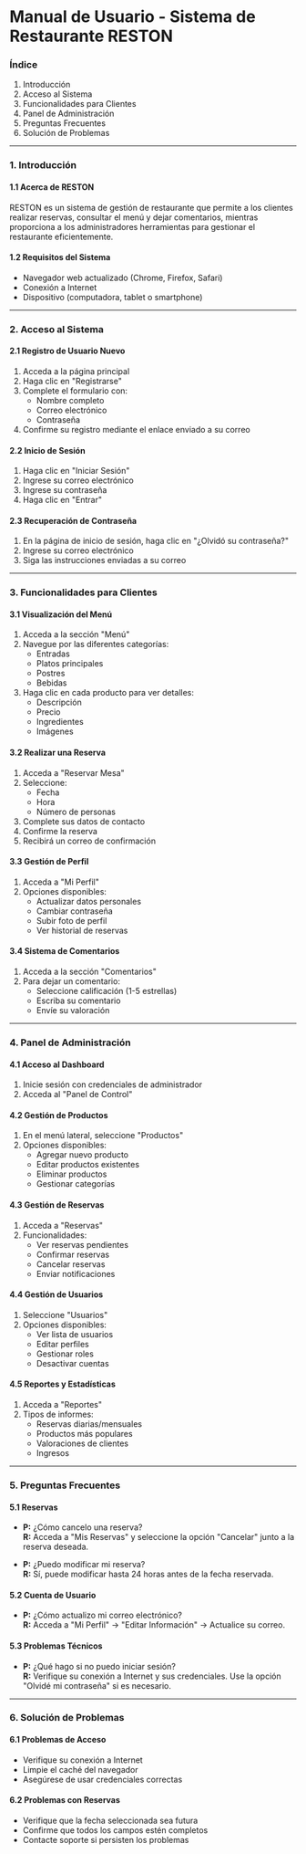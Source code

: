 # Manual de Usuario - Sistema de Restaurante RESTON

### Índice
1. Introducción
2. Acceso al Sistema
3. Funcionalidades para Clientes
4. Panel de Administración
5. Preguntas Frecuentes
6. Solución de Problemas

---

### 1. Introducción

#### 1.1 Acerca de RESTON
RESTON es un sistema de gestión de restaurante que permite a los clientes realizar reservas, consultar el menú y dejar comentarios, mientras proporciona a los administradores herramientas para gestionar el restaurante eficientemente.

#### 1.2 Requisitos del Sistema
- Navegador web actualizado (Chrome, Firefox, Safari)
- Conexión a Internet
- Dispositivo (computadora, tablet o smartphone)


---

### 2. Acceso al Sistema

#### 2.1 Registro de Usuario Nuevo
1. Acceda a la página principal
2. Haga clic en "Registrarse"
3. Complete el formulario con:
   - Nombre completo
   - Correo electrónico
   - Contraseña
4. Confirme su registro mediante el enlace enviado a su correo

#### 2.2 Inicio de Sesión
1. Haga clic en "Iniciar Sesión"
2. Ingrese su correo electrónico
3. Ingrese su contraseña
4. Haga clic en "Entrar"

#### 2.3 Recuperación de Contraseña
1. En la página de inicio de sesión, haga clic en "¿Olvidó su contraseña?"
2. Ingrese su correo electrónico
3. Siga las instrucciones enviadas a su correo


---

### 3. Funcionalidades para Clientes

#### 3.1 Visualización del Menú
1. Acceda a la sección "Menú"
2. Navegue por las diferentes categorías:
   - Entradas
   - Platos principales
   - Postres
   - Bebidas
3. Haga clic en cada producto para ver detalles:
   - Descripción
   - Precio
   - Ingredientes
   - Imágenes

#### 3.2 Realizar una Reserva
1. Acceda a "Reservar Mesa"
2. Seleccione:
   - Fecha
   - Hora
   - Número de personas
3. Complete sus datos de contacto
4. Confirme la reserva
5. Recibirá un correo de confirmación

#### 3.3 Gestión de Perfil
1. Acceda a "Mi Perfil"
2. Opciones disponibles:
   - Actualizar datos personales
   - Cambiar contraseña
   - Subir foto de perfil
   - Ver historial de reservas

#### 3.4 Sistema de Comentarios
1. Acceda a la sección "Comentarios"
2. Para dejar un comentario:
   - Seleccione calificación (1-5 estrellas)
   - Escriba su comentario
   - Envíe su valoración


---

### 4. Panel de Administración

#### 4.1 Acceso al Dashboard
1. Inicie sesión con credenciales de administrador
2. Acceda al "Panel de Control"

#### 4.2 Gestión de Productos
1. En el menú lateral, seleccione "Productos"
2. Opciones disponibles:
   - Agregar nuevo producto
   - Editar productos existentes
   - Eliminar productos
   - Gestionar categorías

#### 4.3 Gestión de Reservas
1. Acceda a "Reservas"
2. Funcionalidades:
   - Ver reservas pendientes
   - Confirmar reservas
   - Cancelar reservas
   - Enviar notificaciones

#### 4.4 Gestión de Usuarios
1. Seleccione "Usuarios"
2. Opciones disponibles:
   - Ver lista de usuarios
   - Editar perfiles
   - Gestionar roles
   - Desactivar cuentas

#### 4.5 Reportes y Estadísticas
1. Acceda a "Reportes"
2. Tipos de informes:
   - Reservas diarias/mensuales
   - Productos más populares
   - Valoraciones de clientes
   - Ingresos


---

### 5. Preguntas Frecuentes

#### 5.1 Reservas
- **P:** ¿Cómo cancelo una reserva?  
  **R:** Acceda a "Mis Reservas" y seleccione la opción "Cancelar" junto a la reserva deseada.

- **P:** ¿Puedo modificar mi reserva?  
  **R:** Sí, puede modificar hasta 24 horas antes de la fecha reservada.

#### 5.2 Cuenta de Usuario
- **P:** ¿Cómo actualizo mi correo electrónico?  
  **R:** Acceda a "Mi Perfil" → "Editar Información" → Actualice su correo.

#### 5.3 Problemas Técnicos
- **P:** ¿Qué hago si no puedo iniciar sesión?  
  **R:** Verifique su conexión a Internet y sus credenciales. Use la opción "Olvidé mi contraseña" si es necesario.


---

### 6. Solución de Problemas

#### 6.1 Problemas de Acceso
- Verifique su conexión a Internet
- Limpie el caché del navegador
- Asegúrese de usar credenciales correctas

#### 6.2 Problemas con Reservas
- Verifique que la fecha seleccionada sea futura
- Confirme que todos los campos estén completos
- Contacte soporte si persisten los problemas

